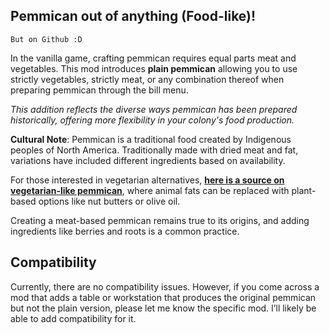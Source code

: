 ## Pemmican out of anything (Food-like)!

`But on Github :D`

In the vanilla game, crafting pemmican requires equal parts meat and vegetables. This mod introduces **plain pemmican** allowing you to use strictly vegetables, strictly meat, or any combination thereof when preparing pemmican through the bill menu.

_This addition reflects the diverse ways pemmican has been prepared historically, offering more flexibility in your colony's food production._

**Cultural Note**: Pemmican is a traditional food created by Indigenous peoples of North America. Traditionally made with dried meat and fat, variations have included different ingredients based on availability.

For those interested in vegetarian alternatives, [**here is a source on vegetarian-like pemmican**](https://www.nrcnaa.org/pdf/cookbook.pdf), where animal fats can be replaced with plant-based options like nut butters or olive oil.

Creating a meat-based pemmican remains true to its origins, and adding ingredients like berries and roots is a common practice.

## Compatibility
Currently, there are no compatibility issues. However, if you come across a mod that adds a table or workstation that produces the original pemmican but not the plain version, please let me know the specific mod. I’ll likely be able to add compatibility for it.
